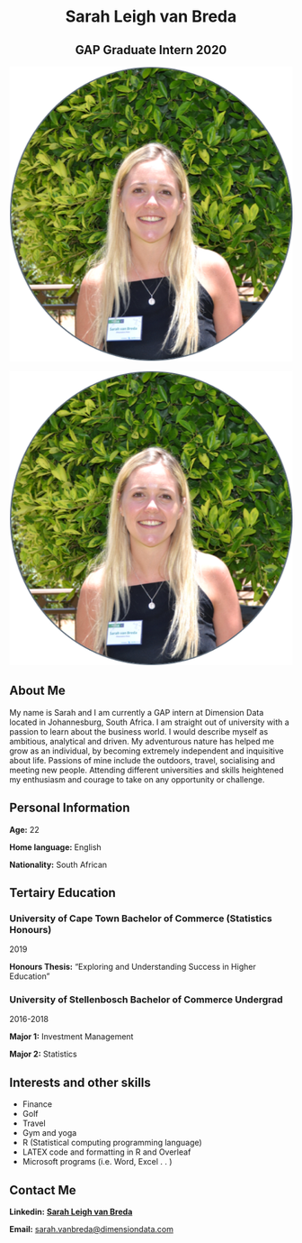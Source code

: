  <center> <h1> Sarah Leigh van Breda </h1> </center>
 <center> <h2> GAP Graduate Intern 2020 </h2> </center>

<p align="center">
  <img src="https://github.com/SarahvanBreda/HelloSarah/blob/master/SarahvanBreda1.png">
</p>

![SarahvanBreda1.PNG](https://github.com/SarahvanBreda/HelloSarah/blob/master/SarahvanBreda1.png)


## About Me

My name is Sarah and I am currently a GAP intern at Dimension Data located in Johannesburg, South Africa.  I am straight out of university with a passion to learn about the business world.  I would describe myself as ambitious, analytical and driven.  My adventurous nature has helped me grow as an individual, by becoming extremely independent and inquisitive about life.  Passions of mine include the outdoors, travel, socialising and meeting new people. Attending different universities and skills heightened my enthusiasm and courage to take on any opportunity or challenge. 


## Personal Information

**Age:** 22 

**Home language:** English 

**Nationality:** South African 



## Tertairy Education

### University of Cape Town Bachelor of Commerce (Statistics Honours) 

2019 

**Honours Thesis:** “Exploring and Understanding Success in Higher Education” 
 



### University of Stellenbosch Bachelor of Commerce Undergrad

2016-2018 

**Major 1:** Investment Management 

**Major 2:** Statistics 


## Interests and other skills

- Finance 
- Golf 
- Travel 
- Gym and yoga 
- R (Statistical computing programming language) 
- LATEX code and formatting in R and Overleaf 
- Microsoft programs (i.e. Word, Excel . . ) 



## Contact Me

**Linkedin:** [**Sarah Leigh van Breda**](https://www.linkedin.com/in/sarah-leigh-van-breda-2298171a1/)

**Email:** sarah.vanbreda@dimensiondata.com


